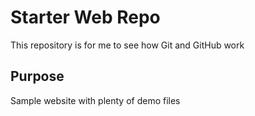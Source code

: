 # Starter Web Repo

This repository is for me to see how Git and GitHub work

## Purpose

Sample website with plenty of  demo files